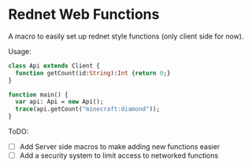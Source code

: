 # Rednet Web Functions

A macro to easily set up rednet style functions (only client side for now).

Usage:
```haxe
class Api extends Client {
  function getCount(id:String):Int {return 0;}
}
```
```haxe
function main() {
  var api: Api = new Api();
  trace(api.getCount("minecraft:diamond"));
}
```

ToDO:
* [ ] Add Server side macros to make adding new functions easier
* [ ] Add a security system to limit access to networked functions
